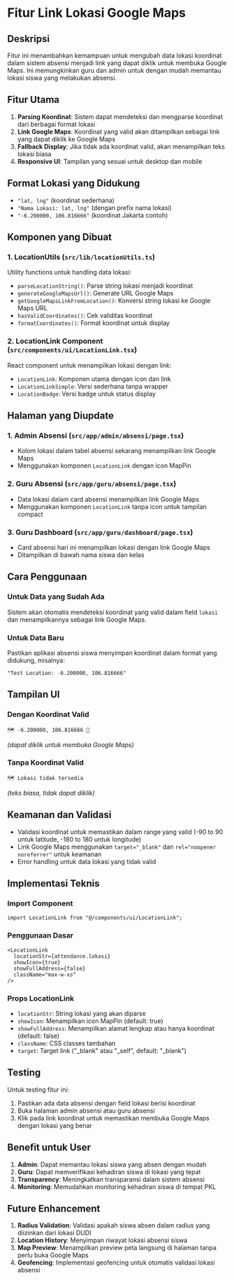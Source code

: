# Fitur Link Lokasi Google Maps

## Deskripsi
Fitur ini menambahkan kemampuan untuk mengubah data lokasi koordinat dalam sistem absensi menjadi link yang dapat diklik untuk membuka Google Maps. Ini memungkinkan guru dan admin untuk dengan mudah memantau lokasi siswa yang melakukan absensi.

## Fitur Utama
1. **Parsing Koordinat**: Sistem dapat mendeteksi dan mengparse koordinat dari berbagai format lokasi
2. **Link Google Maps**: Koordinat yang valid akan ditampilkan sebagai link yang dapat diklik ke Google Maps
3. **Fallback Display**: Jika tidak ada koordinat valid, akan menampilkan teks lokasi biasa
4. **Responsive UI**: Tampilan yang sesuai untuk desktop dan mobile

## Format Lokasi yang Didukung
- `"lat, lng"` (koordinat sederhana)
- `"Nama Lokasi: lat, lng"` (dengan prefix nama lokasi)
- `"-6.200000, 106.816666"` (koordinat Jakarta contoh)

## Komponen yang Dibuat

### 1. LocationUtils (`src/lib/locationUtils.ts`)
Utility functions untuk handling data lokasi:
- `parseLocationString()`: Parse string lokasi menjadi koordinat
- `generateGoogleMapsUrl()`: Generate URL Google Maps
- `getGoogleMapsLinkFromLocation()`: Konversi string lokasi ke Google Maps URL
- `hasValidCoordinates()`: Cek validitas koordinat
- `formatCoordinates()`: Format koordinat untuk display

### 2. LocationLink Component (`src/components/ui/LocationLink.tsx`)
React component untuk menampilkan lokasi dengan link:
- `LocationLink`: Komponen utama dengan icon dan link
- `LocationLinkSimple`: Versi sederhana tanpa wrapper
- `LocationBadge`: Versi badge untuk status display

## Halaman yang Diupdate

### 1. Admin Absensi (`src/app/admin/absensi/page.tsx`)
- Kolom lokasi dalam tabel absensi sekarang menampilkan link Google Maps
- Menggunakan komponen `LocationLink` dengan icon MapPin

### 2. Guru Absensi (`src/app/guru/absensi/page.tsx`)
- Data lokasi dalam card absensi menampilkan link Google Maps
- Menggunakan komponen `LocationLink` tanpa icon untuk tampilan compact

### 3. Guru Dashboard (`src/app/guru/dashboard/page.tsx`)
- Card absensi hari ini menampilkan lokasi dengan link Google Maps
- Ditampilkan di bawah nama siswa dan kelas

## Cara Penggunaan

### Untuk Data yang Sudah Ada
Sistem akan otomatis mendeteksi koordinat yang valid dalam field `lokasi` dan menampilkannya sebagai link Google Maps.

### Untuk Data Baru
Pastikan aplikasi absensi siswa menyimpan koordinat dalam format yang didukung, misalnya:
```
"Test Location: -6.200000, 106.816666"
```

## Tampilan UI

### Dengan Koordinat Valid
```
🗺️ -6.200000, 106.816666 🔗
```
*(dapat diklik untuk membuka Google Maps)*

### Tanpa Koordinat Valid
```
🗺️ Lokasi tidak tersedia
```
*(teks biasa, tidak dapat diklik)*

## Keamanan dan Validasi
- Validasi koordinat untuk memastikan dalam range yang valid (-90 to 90 untuk latitude, -180 to 180 untuk longitude)
- Link Google Maps menggunakan `target="_blank"` dan `rel="noopener noreferrer"` untuk keamanan
- Error handling untuk data lokasi yang tidak valid

## Implementasi Teknis

### Import Component
```tsx
import LocationLink from "@/components/ui/LocationLink";
```

### Penggunaan Dasar
```tsx
<LocationLink 
  locationStr={attendance.lokasi} 
  showIcon={true}
  showFullAddress={false}
  className="max-w-xs"
/>
```

### Props LocationLink
- `locationStr`: String lokasi yang akan diparse
- `showIcon`: Menampilkan icon MapPin (default: true)
- `showFullAddress`: Menampilkan alamat lengkap atau hanya koordinat (default: false)
- `className`: CSS classes tambahan
- `target`: Target link ("_blank" atau "_self", default: "_blank")

## Testing
Untuk testing fitur ini:
1. Pastikan ada data absensi dengan field lokasi berisi koordinat
2. Buka halaman admin absensi atau guru absensi
3. Klik pada link koordinat untuk memastikan membuka Google Maps dengan lokasi yang benar

## Benefit untuk User
1. **Admin**: Dapat memantau lokasi siswa yang absen dengan mudah
2. **Guru**: Dapat memverifikasi kehadiran siswa di lokasi yang tepat
3. **Transparency**: Meningkatkan transparansi dalam sistem absensi
4. **Monitoring**: Memudahkan monitoring kehadiran siswa di tempat PKL

## Future Enhancement
1. **Radius Validation**: Validasi apakah siswa absen dalam radius yang diizinkan dari lokasi DUDI
2. **Location History**: Menyimpan riwayat lokasi absensi siswa
3. **Map Preview**: Menampilkan preview peta langsung di halaman tanpa perlu buka Google Maps
4. **Geofencing**: Implementasi geofencing untuk otomatis validasi lokasi absensi
